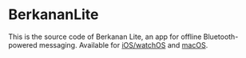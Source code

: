 # BerkananLite

This is the source code of Berkanan Lite, an app for offline Bluetooth-powered messaging. Available for [iOS/watchOS](https://apps.apple.com/us/app/berkanan-messenger-lite/id1479731429) and [macOS](https://apps.apple.com/us/app/berkanan-messenger-lite/id1493906977).
